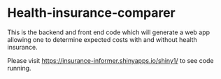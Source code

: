 # Health-insurance-comparer
This is the backend and front end code which will generate a web app allowing one to determine expected costs with and without health insurance. 


Please visit https://insurance-informer.shinyapps.io/shiny1/ to see code running. 
